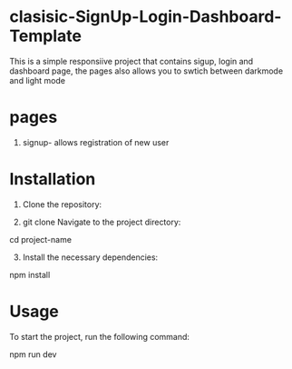 # clasisic-SignUp-Login-Dashboard-Template

This is a simple responsiive project that contains sigup, login and dashboard page, the pages also allows you to swtich between darkmode and light mode

# pages

1. signup- allows registration of new user

# Installation

1. Clone the repository:

2. git clone <URL>
   Navigate to the project directory:

cd project-name

3. Install the necessary dependencies:

npm install

# Usage

To start the project, run the following command:

npm run dev
